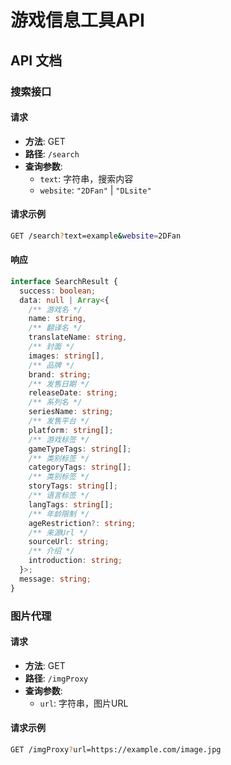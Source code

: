 # 游戏信息工具API

## API 文档

### 搜索接口

#### 请求
- **方法**: GET
- **路径**: `/search`
- **查询参数**:
  - `text`: 字符串，搜索内容
  - `website`: `"2DFan"` | `"DLsite"`

#### 请求示例
```bash
GET /search?text=example&website=2DFan
```
#### 响应
``` ts
interface SearchResult {
  success: boolean;
  data: null | Array<{
    /** 游戏名 */
    name: string,
    /** 翻译名 */
    translateName: string,
    /** 封面 */
    images: string[],
    /** 品牌 */
    brand: string;
    /** 发售日期 */
    releaseDate: string;
    /** 系列名 */
    seriesName: string;
    /** 发售平台 */
    platform: string[];
    /** 游戏标签 */
    gameTypeTags: string[];
    /** 类别标签 */
    categoryTags: string[];
    /** 类别标签 */
    storyTags: string[];
    /** 语言标签 */
    langTags: string[];
    /** 年龄限制 */
    ageRestriction?: string;
    /** 来源Url */
    sourceUrl: string;
    /** 介绍 */
    introduction: string;
  }>;
  message: string;
}
```

### 图片代理

#### 请求
- **方法**: GET
- **路径**: `/imgProxy`
- **查询参数**:
  - `url`: 字符串，图片URL

#### 请求示例
```bash
GET /imgProxy?url=https://example.com/image.jpg
```